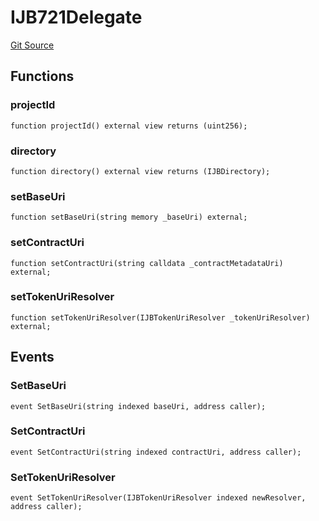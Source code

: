 # IJB721Delegate
[Git Source](https://github.com/jbx-protocol/juice-721-delegate/blob/2d5cc8b5e5fa5f9438288f074222da0ada454156/contracts/interfaces/IJB721Delegate.sol)


## Functions
### projectId


```solidity
function projectId() external view returns (uint256);
```

### directory


```solidity
function directory() external view returns (IJBDirectory);
```

### setBaseUri


```solidity
function setBaseUri(string memory _baseUri) external;
```

### setContractUri


```solidity
function setContractUri(string calldata _contractMetadataUri) external;
```

### setTokenUriResolver


```solidity
function setTokenUriResolver(IJBTokenUriResolver _tokenUriResolver) external;
```

## Events
### SetBaseUri

```solidity
event SetBaseUri(string indexed baseUri, address caller);
```

### SetContractUri

```solidity
event SetContractUri(string indexed contractUri, address caller);
```

### SetTokenUriResolver

```solidity
event SetTokenUriResolver(IJBTokenUriResolver indexed newResolver, address caller);
```

